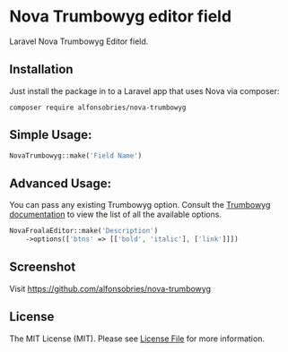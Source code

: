 # Nova Trumbowyg editor field
Laravel Nova Trumbowyg Editor field.

## Installation

Just install the package in to a Laravel app that uses Nova via composer:

```
composer require alfonsobries/nova-trumbowyg
```


## Simple Usage:
```php
NovaTrumbowyg::make('Field Name')
```

## Advanced Usage:
You can pass any existing Trumbowyg option. Consult the [Trumbowyg documentation](https://alex-d.github.io/Trumbowyg/documentation/#basic-options) to view the list of all the available options.

```php
NovaFroalaEditor::make('Description')
    ->options(['btns' => [['bold', 'italic'], ['link']]])
```

## Screenshot
Visit https://github.com/alfonsobries/nova-trumbowyg

## License
The MIT License (MIT). Please see [License File](LICENSE) for more information.
